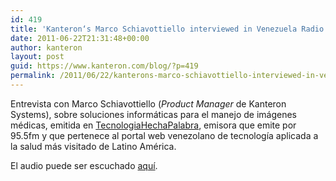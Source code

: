 ```yaml
---
id: 419
title: 'Kanteron‘s Marco Schiavottiello interviewed in Venezuela Radio Station'
date: 2011-06-22T21:31:48+00:00
author: kanteron
layout: post
guid: https://www.kanteron.com/blog/?p=419
permalink: /2011/06/22/kanterons-marco-schiavottiello-interviewed-in-venezuela-radio-station/
---
```

Entrevista con Marco Schiavottiello (_Product Manager_ de Kanteron Systems), sobre soluciones informáticas para el manejo de imágenes médicas, emitida en [TecnologiaHechaPalabra](https://www.tecnologiahechapalabra.com/salud/), emisora que emite por 95.5fm y que pertenece al portal web venezolano de tecnología aplicada a la salud más visitado de Latino América.

El audio puede ser escuchado [aquí](https://www.tecnologiahechapalabra.com/archivo/media.asp?i=660).